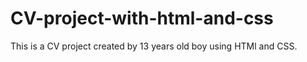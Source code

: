 # CV-project-with-html-and-css
This is a CV project created by 13 years old boy using HTMl and CSS.
